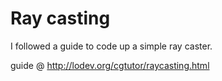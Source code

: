 # Ray casting

I followed a guide to code up a simple ray caster. 

guide @ http://lodev.org/cgtutor/raycasting.html
